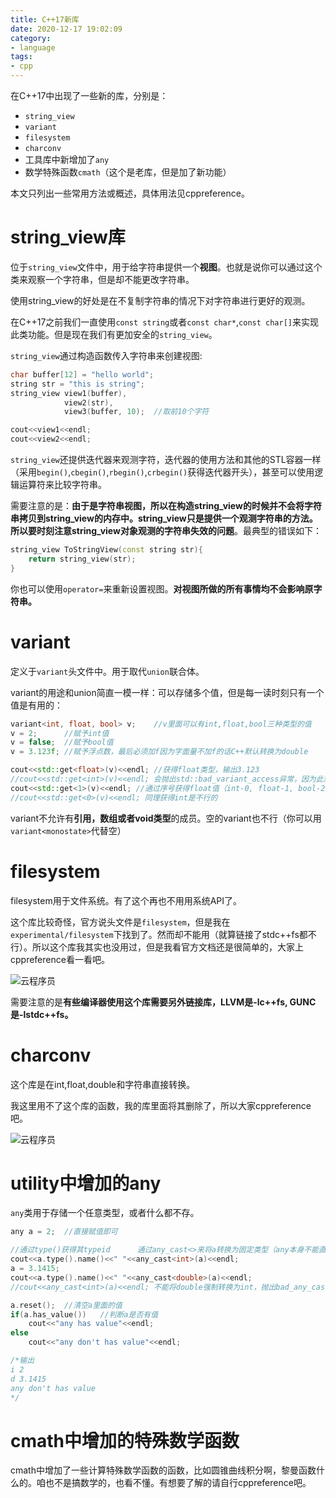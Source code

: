 ```yaml
---
title: C++17新库
date: 2020-12-17 19:02:09
category:
- language
tags:
- cpp
---
```


在C++17中出现了一些新的库，分别是：

* `string_view`
* `variant`
* `filesystem`
* `charconv`
* 工具库中新增加了`any`
* 数学特殊函数`cmath`（这个是老库，但是加了新功能）

本文只列出一些常用方法或概述，具体用法见cppreference。

<!--more-->

# string_view库

位于`string_view`文件中，用于给字符串提供一个**视图**。也就是说你可以通过这个类来观察一个字符串，但是却不能更改字符串。

使用string_view的好处是在不复制字符串的情况下对字符串进行更好的观测。

在C++17之前我们一直使用`const string`或者`const char*`,`const char[]`来实现此类功能。但是现在我们有更加安全的`string_view`。

`string_view`通过构造函数传入字符串来创建视图:

```c++
char buffer[12] = "hello world";
string str = "this is string";
string_view view1(buffer),
            view2(str),
            view3(buffer, 10);  //取前10个字符

cout<<view1<<endl;
cout<<view2<<endl;
```

`string_view`还提供迭代器来观测字符，迭代器的使用方法和其他的STL容器一样（采用`begin()`,`cbegin()`,`rbegin()`,`crbegin()`获得迭代器开头），甚至可以使用逻辑运算符来比较字符串。

需要注意的是：**由于是字符串视图，所以在构造string_view的时候并不会将字符串拷贝到string_view的内存中。string_view只是提供一个观测字符串的方法。所以要时刻注意string_view对象观测的字符串失效的问题**。最典型的错误如下：

```c++
string_view ToStringView(const string str){
    return string_view(str);
}
```

你也可以使用`operator=`来重新设置视图。**对视图所做的所有事情均不会影响原字符串。**

# variant

定义于`variant`头文件中。用于取代`union`联合体。

variant的用途和union简直一模一样：可以存储多个值，但是每一读时刻只有一个值是有用的：

```c++
variant<int, float, bool> v;    //v里面可以有int,float,bool三种类型的值
v = 2;      //赋予int值
v = false;  //赋予bool值
v = 3.123f; //赋予浮点数，最后必须加f因为字面量不加f的话C++默认转换为double

cout<<std::get<float>(v)<<endl; //获得float类型，输出3.123
//cout<<std::get<int>(v)<<endl; 会抛出std::bad_variant_access异常，因为此刻只有float值是有效的
cout<<std::get<1>(v)<<endl; //通过序号获得float值（int-0, float-1, bool-2）
//cout<<std::get<0>(v)<<endl; 同理获得int是不行的
```

variant不允许有**引用，数组或者void类型**的成员。空的variant也不行（你可以用`variant<monostate>`代替空）

# filesystem

filesystem用于文件系统。有了这个再也不用用系统API了。

这个库比较奇怪，官方说头文件是`filesystem`，但是我在`experimental/filesystem`下找到了。然而却不能用（就算链接了stdc++fs都不行）。所以这个库我其实也没用过，但是我看官方文档还是很简单的，大家上cppreference看一看吧。

![云程序员](https://s2.ax1x.com/2019/12/28/lmtdwq.jpg)

需要注意的是**有些编译器使用这个库需要另外链接库，LLVM是-lc++fs, GUNC是-lstdc++fs。**

# charconv

这个库是在int,float,double和字符串直接转换。

我这里用不了这个库的函数，我的库里面将其删除了，所以大家cppreference吧。

![云程序员](https://s2.ax1x.com/2019/12/28/lmtdwq.jpg)

# utility中增加的any

`any`类用于存储一个任意类型，或者什么都不存。

```c++
any a = 2;  //直接赋值即可

//通过type()获得其typeid      通过any_cast<>来将a转换为固定类型（any本身不能直接输出）
cout<<a.type().name()<<" "<<any_cast<int>(a)<<endl;
a = 3.1415;
cout<<a.type().name()<<" "<<any_cast<double>(a)<<endl;
//cout<<any_cast<int>(a)<<endl; 不能将double强制转换为int，抛出bad_any_cast错误

a.reset();  //清空a里面的值
if(a.has_value())   //判断a是否有值
    cout<<"any has value"<<endl;
else
    cout<<"any don't has value"<<endl;

/*输出
i 2
d 3.1415
any don't has value
*/
```

# cmath中增加的特殊数学函数

cmath中增加了一些计算特殊数学函数的函数，比如圆锥曲线积分啊，黎曼函数什么的。咱也不是搞数学的，也看不懂。有想要了解的请自行cppreference吧。